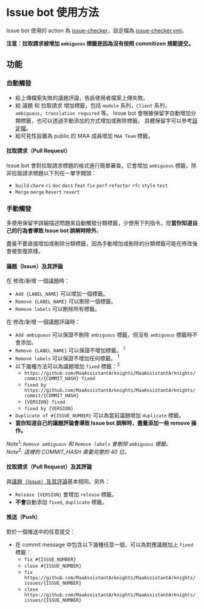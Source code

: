 # Issue bot 使用方法

Issue bot 使用的 action 為 [issue-checker](https://github.com/zzyyyl/issue-checker)，設定檔為 [issue-checker.yml](.github/issue-checker.yml)。

**注意：拉取請求被增加 `ambiguous` 標籤是因為沒有按照 commitizen 規範提交。**

## 功能

### 自動觸發

- 給上傳檔案失敗的議題評論，告訴使用者檔案上傳失敗。
- 給 議題 和 拉取請求 增加標籤，包括 `module` 系列，`Client` 系列，`ambiguous`，`translation required` 等。
  Issue bot 會根據保留字自動增加分類標籤，也可以透過手動添加的方式增加或刪除標籤。
  具體保留字可以參考[設定檔](.github/issue-checker.yml)。
- 給可見性設置為 public 的 MAA 成員增加 `MAA Team` 標籤。

#### 拉取請求（Pull Request）

Issue bot 會對拉取請求標題的格式進行簡單審查。它會增加 `ambiguous` 標籤，除非拉取請求標題以下列任一單字開頭：

- `build` `chore` `ci` `doc` `docs` `feat` `fix` `perf` `refactor` `rfc` `style` `test`
- `Merge` `merge` `Revert` `revert`

### 手動觸發

多使用保留字詳細描述問題來自動觸發分類標籤，少使用下列指令。但**當你知道自己的行為會導致 Issue bot 誤解時除外**。

盡量不要直接增加或刪除分類標籤，因為手動增加或刪除的分類標籤可能在修改後會被恢復原樣。

#### 議題（Issue）及其評論

在 修改/新增 一個議題時：

- `Add {LABEL_NAME}` 可以增加一個標籤。
- `Remove {LABEL_NAME}` 可以刪除一個標籤。
- `Remove labels` 可以刪除所有標籤。

在 修改/新增 一個議題評論時：

- `Add ambiguous` 可以保證不刪除 `ambiguous` 標籤，但沒有 `ambiguous` 標籤時不會添加。
- `Remove {LABEL_NAME}` 可以保證不增加標籤。 <sup>1</sup>
- `Remove labels` 可以保證不增加任何標籤。 <sup>1</sup>
- 以下幾種方法可以為議題增加 `fixed` 標籤：<sup>2</sup>  
  - `https://github.com/MaaAssistantArknights/MaaAssistantArknights/commit/{COMMIT_HASH} fixed`
  - `fixed by https://github.com/MaaAssistantArknights/MaaAssistantArknights/commit/{COMMIT_HASH}`
  - `{VERSION} fixed`
  - `fixed by {VERSION}`
- `Duplicate of #{ISSUE_NUMBER}` 可以為當前議題增加 `duplicate` 標籤。
- **當你知道自己的議題評論會導致 Issue bot 誤解時，盡量添加一些 remove 操作。**

_Note<sup>1</sup>: `Remove ambiguous` 和 `Remove labels` 會刪除 `ambiguous` 標籤。_  
_Note<sup>2</sup>: 這裡的 COMMIT_HASH 需要完整的 40 位。_

#### 拉取請求（Pull Request）及其評論

與[議題（Issue）及其評論](#議題issue及其評論)基本相同。另外：

- `Release {VERSION}` 會增加 `release` 標籤。
- **不會**自動添加 `fixed`, `duplicate` 標籤。

#### 推送（Push）

對於一個推送中的任意提交：

- 在 commit message 中包含以下幾種任意一個，可以為對應議題加上 `fixed` 標籤：
  - `fix #{ISSUE_NUMBER}`
  - `close #{ISSUE_NUMBER}`
  - `fix https://github.com/MaaAssistantArknights/MaaAssistantArknights/issues/{ISSUE_NUMBER}`
  - `close https://github.com/MaaAssistantArknights/MaaAssistantArknights/issues/{ISSUE_NUMBER}`
